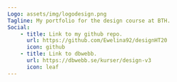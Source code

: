 ```yaml
---
Logo: assets/img/logodesign.png
Tagline: My portfolio for the design course at BTH.
Social:
    - title: Link to my github repo.
      url: https://github.com/Ewelina92/designHT20
      icon: github
    - title: Link to dbwebb.
      url: https://dbwebb.se/kurser/design-v3
      icon: leaf
---
```


